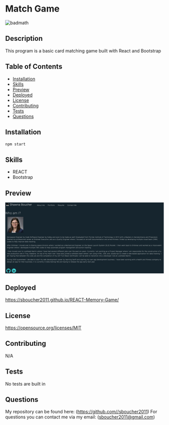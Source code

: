 # Match Game

![badmath](https://img.shields.io/badge/license-MIT-green)

## Description
This program is a basic card matching game built with React and Bootstrap

## Table of Contents
* [Installation](#installation)
* [Skills](#skills)
* [Preview](#preview)
* [Deployed](#deployed)
* [License](#license)
* [Contributing](#contributing)
* [Tests](#tests)
* [Questions](#questions)

## Installation
```shell
npm start
```

## Skills
* REACT
* Bootstrap

## Preview
![alt text](https://github.com/sboucher2011/react-portfolio-hire-me/blob/main/src/assets/readme.png)

## Deployed
https://sboucher2011.github.io/REACT-Memory-Game/

## License
https://opensource.org/licenses/MIT
  
## Contributing
N/A

## Tests
No tests are built in

## Questions
My repository can be found here: (https://github.com//sboucher2011)
For questions you can contact me via my email: (sboucher2011@gmail.com)